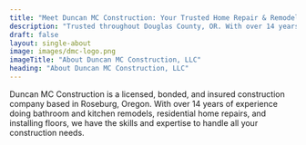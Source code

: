 ```yaml
---
title: "Meet Duncan MC Construction: Your Trusted Home Repair & Remodeling Experts in Roseburg, OR"
description: "Trusted throughout Douglas County, OR. With over 14 years of experience providing top-quality flooring & home remodeling services."
draft: false
layout: single-about
image: images/dmc-logo.png
imageTitle: "About Duncan MC Construction, LLC"
heading: "About Duncan MC Construction, LLC"
---
```


Duncan MC Construction is a licensed, bonded, and insured construction company based in Roseburg, Oregon. With over 14 years of experience doing bathroom and kitchen remodels, residential home repairs, and installing floors, we have the skills and expertise to handle all your construction needs.